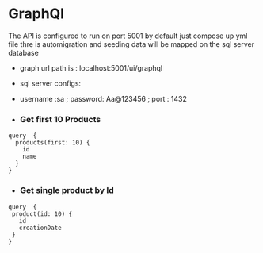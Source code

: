 # GraphQl
The API is configured to run on port 5001 by default just compose up yml file 
thre is automigration and seeding data will be mapped on the sql server database 
- graph url path is : localhost:5001/ui/graphql
- sql server configs:
- username :sa ; password: Aa@123456 ; port : 1432

- ### Get first 10 Products
```localhost:5001/ui/graphql
query  {
  products(first: 10) {
    id
    name
  }
}

```
- ### Get single product by Id
 ```localhost:5001/ui/graphql
query  {
  product(id: 10) {
    id
    creationDate
  }
}

```
